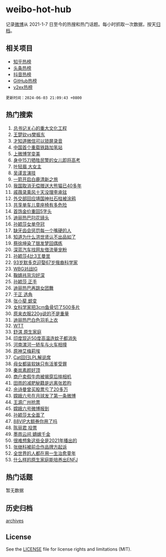 # weibo-hot-hub

记录[微博](https://www.weibo.com)从 2021-1-7 日至今的热搜和热门话题。每小时抓取一次数据，按天[归档](archives)。

## 相关项目

- [知乎热榜](https://github.com/lonnyzhang423/zhihu-hot-hub)
- [头条热榜](https://github.com/lonnyzhang423/toutiao-hot-hub)
- [抖音热榜](https://github.com/lonnyzhang423/douyin-hot-hub)
- [GitHub热榜](https://github.com/lonnyzhang423/github-hot-hub)
- [v2ex热榜](https://github.com/lonnyzhang423/v2ex-hot-hub)


`更新时间：2024-06-03 21:09:43 +0800`

## 热门搜索

1. [总书记关心的重大文化工程](https://m.weibo.cn/search?containerid=100103type%3D1%26t%3D10%26q%3D%23%E6%80%BB%E4%B9%A6%E8%AE%B0%E5%85%B3%E5%BF%83%E7%9A%84%E9%87%8D%E5%A4%A7%E6%96%87%E5%8C%96%E5%B7%A5%E7%A8%8B%23&stream_entry_id=51&isnewpage=1&extparam=seat%3D1%26dgr%3D0%26filter_type%3Drealtimehot%26stream_entry_id%3D51%26c_type%3D51%26pos%3D0%26q%3D%2523%25E6%2580%25BB%25E4%25B9%25A6%25E8%25AE%25B0%25E5%2585%25B3%25E5%25BF%2583%25E7%259A%2584%25E9%2587%258D%25E5%25A4%25A7%25E6%2596%2587%25E5%258C%2596%25E5%25B7%25A5%25E7%25A8%258B%2523%26cate%3D10103%26display_time%3D1717420182%26pre_seqid%3D17174201820850740741)
1. [王楚钦vs樊振东](https://m.weibo.cn/search?containerid=100103type%3D1%26t%3D10%26q%3D%23%E7%8E%8B%E6%A5%9A%E9%92%A6vs%E6%A8%8A%E6%8C%AF%E4%B8%9C%23&stream_entry_id=31&isnewpage=1&extparam=seat%3D1%26filter_type%3Drealtimehot%26c_type%3D31%26lcate%3D5001%26cate%3D5001%26band_rank%3D1%26q%3D%2523%25E7%258E%258B%25E6%25A5%259A%25E9%2592%25A6vs%25E6%25A8%258A%25E6%258C%25AF%25E4%25B8%259C%2523%26stream_entry_id%3D31%26pos%3D0%26realpos%3D1%26dgr%3D0%26flag%3D2%26display_time%3D1717420182%26pre_seqid%3D17174201820850740741)
1. [才知道微信可以锁屏录音](https://m.weibo.cn/search?containerid=100103type%3D1%26t%3D10%26q%3D%E6%89%8D%E7%9F%A5%E9%81%93%E5%BE%AE%E4%BF%A1%E5%8F%AF%E4%BB%A5%E9%94%81%E5%B1%8F%E5%BD%95%E9%9F%B3&stream_entry_id=31&isnewpage=1&extparam=seat%3D1%26filter_type%3Drealtimehot%26c_type%3D31%26lcate%3D5001%26cate%3D5001%26band_rank%3D2%26q%3D%25E6%2589%258D%25E7%259F%25A5%25E9%2581%2593%25E5%25BE%25AE%25E4%25BF%25A1%25E5%258F%25AF%25E4%25BB%25A5%25E9%2594%2581%25E5%25B1%258F%25E5%25BD%2595%25E9%259F%25B3%26stream_entry_id%3D31%26pos%3D1%26realpos%3D2%26dgr%3D0%26flag%3D2%26display_time%3D1717420182%26pre_seqid%3D17174201820850740741)
1. [中国首个重载铁路加氢站](https://m.weibo.cn/search?containerid=100103type%3D1%26t%3D10%26q%3D%23%E4%B8%AD%E5%9B%BD%E9%A6%96%E4%B8%AA%E9%87%8D%E8%BD%BD%E9%93%81%E8%B7%AF%E5%8A%A0%E6%B0%A2%E7%AB%99%23&stream_entry_id=31&isnewpage=1&extparam=seat%3D1%26filter_type%3Drealtimehot%26c_type%3D31%26lcate%3D5001%26cate%3D5001%26band_rank%3D3%26q%3D%2523%25E4%25B8%25AD%25E5%259B%25BD%25E9%25A6%2596%25E4%25B8%25AA%25E9%2587%258D%25E8%25BD%25BD%25E9%2593%2581%25E8%25B7%25AF%25E5%258A%25A0%25E6%25B0%25A2%25E7%25AB%2599%2523%26stream_entry_id%3D31%26pos%3D2%26realpos%3D3%26dgr%3D0%26flag%3D0%26display_time%3D1717420182%26pre_seqid%3D17174201820850740741)
1. [上微博学变美](https://m.weibo.cn/search?containerid=100103type%3D1%26t%3D10%26q%3D%23%E4%B8%8A%E5%BE%AE%E5%8D%9A%E5%AD%A6%E5%8F%98%E7%BE%8E%23&stream_entry_id=31&isnewpage=1&extparam=seat%3D1%26is_ad_pos%3D1%26c_type%3D31%26lcate%3D5001%26cate%3D5001%26dgr%3D0%26q%3D%2523%25E4%25B8%258A%25E5%25BE%25AE%25E5%258D%259A%25E5%25AD%25A6%25E5%258F%2598%25E7%25BE%258E%2523%26stream_entry_id%3D31%26pos%3D3%26adid%3D240456%26filter_type%3Drealtimehot%26band_rank%3D4%26display_time%3D1717420182%26pre_seqid%3D17174201820850740741)
1. [身中15刀牺牲民警的女儿即将高考](https://m.weibo.cn/search?containerid=100103type%3D1%26t%3D10%26q%3D%23%E8%BA%AB%E4%B8%AD15%E5%88%80%E7%89%BA%E7%89%B2%E6%B0%91%E8%AD%A6%E7%9A%84%E5%A5%B3%E5%84%BF%E5%8D%B3%E5%B0%86%E9%AB%98%E8%80%83%23&stream_entry_id=31&isnewpage=1&extparam=seat%3D1%26filter_type%3Drealtimehot%26c_type%3D31%26lcate%3D5001%26cate%3D5001%26band_rank%3D4%26q%3D%2523%25E8%25BA%25AB%25E4%25B8%25AD15%25E5%2588%2580%25E7%2589%25BA%25E7%2589%25B2%25E6%25B0%2591%25E8%25AD%25A6%25E7%259A%2584%25E5%25A5%25B3%25E5%2584%25BF%25E5%258D%25B3%25E5%25B0%2586%25E9%25AB%2598%25E8%2580%2583%2523%26stream_entry_id%3D31%26pos%3D4%26realpos%3D4%26dgr%3D0%26flag%3D1%26display_time%3D1717420182%26pre_seqid%3D17174201820850740741)
1. [叶轻眉 大女主](https://m.weibo.cn/search?containerid=100103type%3D1%26t%3D10%26q%3D%E5%8F%B6%E8%BD%BB%E7%9C%89+%E5%A4%A7%E5%A5%B3%E4%B8%BB&stream_entry_id=31&isnewpage=1&extparam=seat%3D1%26filter_type%3Drealtimehot%26c_type%3D31%26lcate%3D5001%26cate%3D5001%26band_rank%3D5%26q%3D%25E5%258F%25B6%25E8%25BD%25BB%25E7%259C%2589%2520%25E5%25A4%25A7%25E5%25A5%25B3%25E4%25B8%25BB%26stream_entry_id%3D31%26pos%3D5%26realpos%3D5%26dgr%3D0%26flag%3D1%26display_time%3D1717420182%26pre_seqid%3D17174201820850740741)
1. [吴谨言演技](https://m.weibo.cn/search?containerid=100103type%3D1%26t%3D10%26q%3D%E5%90%B4%E8%B0%A8%E8%A8%80%E6%BC%94%E6%8A%80&stream_entry_id=31&isnewpage=1&extparam=seat%3D1%26filter_type%3Drealtimehot%26c_type%3D31%26lcate%3D5001%26cate%3D5001%26band_rank%3D6%26q%3D%25E5%2590%25B4%25E8%25B0%25A8%25E8%25A8%2580%25E6%25BC%2594%25E6%258A%2580%26stream_entry_id%3D31%26pos%3D6%26realpos%3D6%26dgr%3D0%26flag%3D1%26display_time%3D1717420182%26pre_seqid%3D17174201820850740741)
1. [一箭开启白鹿清新之旅](https://m.weibo.cn/search?containerid=100103type%3D1%26t%3D10%26q%3D%23%E4%B8%80%E7%AE%AD%E5%BC%80%E5%90%AF%E7%99%BD%E9%B9%BF%E6%B8%85%E6%96%B0%E4%B9%8B%E6%97%85%23&stream_entry_id=31&isnewpage=1&extparam=seat%3D1%26is_ad_pos%3D1%26c_type%3D31%26lcate%3D5001%26cate%3D5001%26band_rank%3D7%26dgr%3D0%26q%3D%2523%25E4%25B8%2580%25E7%25AE%25AD%25E5%25BC%2580%25E5%2590%25AF%25E7%2599%25BD%25E9%25B9%25BF%25E6%25B8%2585%25E6%2596%25B0%25E4%25B9%258B%25E6%2597%2585%2523%26stream_entry_id%3D31%26pos%3D7%26adid%3D240507%26filter_type%3Drealtimehot%26topic_ad%3D1%26display_time%3D1717420182%26pre_seqid%3D17174201820850740741)
1. [我国取消无偿赠送大熊猫已40多年](https://m.weibo.cn/search?containerid=100103type%3D1%26t%3D10%26q%3D%23%E6%88%91%E5%9B%BD%E5%8F%96%E6%B6%88%E6%97%A0%E5%81%BF%E8%B5%A0%E9%80%81%E5%A4%A7%E7%86%8A%E7%8C%AB%E5%B7%B240%E5%A4%9A%E5%B9%B4%23&stream_entry_id=31&isnewpage=1&extparam=seat%3D1%26filter_type%3Drealtimehot%26c_type%3D31%26lcate%3D5001%26cate%3D5001%26band_rank%3D7%26q%3D%2523%25E6%2588%2591%25E5%259B%25BD%25E5%258F%2596%25E6%25B6%2588%25E6%2597%25A0%25E5%2581%25BF%25E8%25B5%25A0%25E9%2580%2581%25E5%25A4%25A7%25E7%2586%258A%25E7%258C%25AB%25E5%25B7%25B240%25E5%25A4%259A%25E5%25B9%25B4%2523%26stream_entry_id%3D31%26pos%3D8%26realpos%3D7%26dgr%3D0%26flag%3D2%26display_time%3D1717420182%26pre_seqid%3D17174201820850740741)
1. [戚薇录乘风十天没理李承铉](https://m.weibo.cn/search?containerid=100103type%3D1%26t%3D10%26q%3D%23%E6%88%9A%E8%96%87%E5%BD%95%E4%B9%98%E9%A3%8E%E5%8D%81%E5%A4%A9%E6%B2%A1%E7%90%86%E6%9D%8E%E6%89%BF%E9%93%89%23&stream_entry_id=31&isnewpage=1&extparam=seat%3D1%26filter_type%3Drealtimehot%26c_type%3D31%26lcate%3D5001%26cate%3D5001%26band_rank%3D8%26q%3D%2523%25E6%2588%259A%25E8%2596%2587%25E5%25BD%2595%25E4%25B9%2598%25E9%25A3%258E%25E5%258D%2581%25E5%25A4%25A9%25E6%25B2%25A1%25E7%2590%2586%25E6%259D%258E%25E6%2589%25BF%25E9%2593%2589%2523%26stream_entry_id%3D31%26pos%3D9%26realpos%3D8%26dgr%3D0%26flag%3D0%26display_time%3D1717420182%26pre_seqid%3D17174201820850740741)
1. [外交部回应靖国神社石柱被涂鸦](https://m.weibo.cn/search?containerid=100103type%3D1%26t%3D10%26q%3D%23%E5%A4%96%E4%BA%A4%E9%83%A8%E5%9B%9E%E5%BA%94%E9%9D%96%E5%9B%BD%E7%A5%9E%E7%A4%BE%E7%9F%B3%E6%9F%B1%E8%A2%AB%E6%B6%82%E9%B8%A6%23&stream_entry_id=31&isnewpage=1&extparam=seat%3D1%26filter_type%3Drealtimehot%26c_type%3D31%26lcate%3D5001%26cate%3D5001%26band_rank%3D9%26q%3D%2523%25E5%25A4%2596%25E4%25BA%25A4%25E9%2583%25A8%25E5%259B%259E%25E5%25BA%2594%25E9%259D%2596%25E5%259B%25BD%25E7%25A5%259E%25E7%25A4%25BE%25E7%259F%25B3%25E6%259F%25B1%25E8%25A2%25AB%25E6%25B6%2582%25E9%25B8%25A6%2523%26stream_entry_id%3D31%26pos%3D10%26realpos%3D9%26dgr%3D0%26flag%3D0%26display_time%3D1717420182%26pre_seqid%3D17174201820850740741)
1. [共享单车儿童座椅有多危险](https://m.weibo.cn/search?containerid=100103type%3D1%26t%3D10%26q%3D%23%E5%85%B1%E4%BA%AB%E5%8D%95%E8%BD%A6%E5%84%BF%E7%AB%A5%E5%BA%A7%E6%A4%85%E6%9C%89%E5%A4%9A%E5%8D%B1%E9%99%A9%23&stream_entry_id=31&isnewpage=1&extparam=seat%3D1%26filter_type%3Drealtimehot%26c_type%3D31%26lcate%3D5001%26cate%3D5001%26band_rank%3D10%26q%3D%2523%25E5%2585%25B1%25E4%25BA%25AB%25E5%258D%2595%25E8%25BD%25A6%25E5%2584%25BF%25E7%25AB%25A5%25E5%25BA%25A7%25E6%25A4%2585%25E6%259C%2589%25E5%25A4%259A%25E5%258D%25B1%25E9%2599%25A9%2523%26stream_entry_id%3D31%26pos%3D11%26realpos%3D10%26dgr%3D0%26flag%3D1%26display_time%3D1717420182%26pre_seqid%3D17174201820850740741)
1. [首饰金价重回5字头](https://m.weibo.cn/search?containerid=100103type%3D1%26t%3D10%26q%3D%23%E9%A6%96%E9%A5%B0%E9%87%91%E4%BB%B7%E9%87%8D%E5%9B%9E5%E5%AD%97%E5%A4%B4%23&stream_entry_id=31&isnewpage=1&extparam=seat%3D1%26filter_type%3Drealtimehot%26c_type%3D31%26lcate%3D5001%26cate%3D5001%26band_rank%3D11%26q%3D%2523%25E9%25A6%2596%25E9%25A5%25B0%25E9%2587%2591%25E4%25BB%25B7%25E9%2587%258D%25E5%259B%259E5%25E5%25AD%2597%25E5%25A4%25B4%2523%26stream_entry_id%3D31%26pos%3D12%26realpos%3D11%26dgr%3D0%26flag%3D1%26display_time%3D1717420182%26pre_seqid%3D17174201820850740741)
1. [迪丽热巴叼花镜头](https://m.weibo.cn/search?containerid=100103type%3D1%26t%3D10%26q%3D%23%E8%BF%AA%E4%B8%BD%E7%83%AD%E5%B7%B4%E5%8F%BC%E8%8A%B1%E9%95%9C%E5%A4%B4%23&stream_entry_id=31&isnewpage=1&extparam=seat%3D1%26filter_type%3Drealtimehot%26c_type%3D31%26lcate%3D5001%26cate%3D5001%26band_rank%3D12%26q%3D%2523%25E8%25BF%25AA%25E4%25B8%25BD%25E7%2583%25AD%25E5%25B7%25B4%25E5%258F%25BC%25E8%258A%25B1%25E9%2595%259C%25E5%25A4%25B4%2523%26stream_entry_id%3D31%26pos%3D13%26realpos%3D12%26dgr%3D0%26flag%3D1%26display_time%3D1717420182%26pre_seqid%3D17174201820850740741)
1. [孙颖莎女单夺冠](https://m.weibo.cn/search?containerid=100103type%3D1%26t%3D10%26q%3D%23%E5%AD%99%E9%A2%96%E8%8E%8E%E5%A5%B3%E5%8D%95%E5%A4%BA%E5%86%A0%23&stream_entry_id=31&isnewpage=1&extparam=seat%3D1%26filter_type%3Drealtimehot%26c_type%3D31%26lcate%3D5001%26cate%3D5001%26band_rank%3D13%26q%3D%2523%25E5%25AD%2599%25E9%25A2%2596%25E8%258E%258E%25E5%25A5%25B3%25E5%258D%2595%25E5%25A4%25BA%25E5%2586%25A0%2523%26stream_entry_id%3D31%26pos%3D14%26realpos%3D13%26dgr%3D0%26flag%3D1%26display_time%3D1717420182%26pre_seqid%3D17174201820850740741)
1. [缺牙齿会惩罚每一个嘴硬的人](https://m.weibo.cn/search?containerid=100103type%3D1%26t%3D10%26q%3D%E7%BC%BA%E7%89%99%E9%BD%BF%E4%BC%9A%E6%83%A9%E7%BD%9A%E6%AF%8F%E4%B8%80%E4%B8%AA%E5%98%B4%E7%A1%AC%E7%9A%84%E4%BA%BA&stream_entry_id=31&isnewpage=1&extparam=seat%3D1%26filter_type%3Drealtimehot%26c_type%3D31%26lcate%3D5001%26cate%3D5001%26band_rank%3D14%26q%3D%25E7%25BC%25BA%25E7%2589%2599%25E9%25BD%25BF%25E4%25BC%259A%25E6%2583%25A9%25E7%25BD%259A%25E6%25AF%258F%25E4%25B8%2580%25E4%25B8%25AA%25E5%2598%25B4%25E7%25A1%25AC%25E7%259A%2584%25E4%25BA%25BA%26stream_entry_id%3D31%26pos%3D15%26realpos%3D14%26dgr%3D0%26flag%3D1%26display_time%3D1717420182%26pre_seqid%3D17174201820850740741)
1. [知道为什么洪世贤认不出品如了](https://m.weibo.cn/search?containerid=100103type%3D1%26t%3D10%26q%3D%23%E7%9F%A5%E9%81%93%E4%B8%BA%E4%BB%80%E4%B9%88%E6%B4%AA%E4%B8%96%E8%B4%A4%E8%AE%A4%E4%B8%8D%E5%87%BA%E5%93%81%E5%A6%82%E4%BA%86%23&stream_entry_id=31&isnewpage=1&extparam=seat%3D1%26filter_type%3Drealtimehot%26c_type%3D31%26lcate%3D5001%26cate%3D5001%26band_rank%3D15%26q%3D%2523%25E7%259F%25A5%25E9%2581%2593%25E4%25B8%25BA%25E4%25BB%2580%25E4%25B9%2588%25E6%25B4%25AA%25E4%25B8%2596%25E8%25B4%25A4%25E8%25AE%25A4%25E4%25B8%258D%25E5%2587%25BA%25E5%2593%2581%25E5%25A6%2582%25E4%25BA%2586%2523%26stream_entry_id%3D31%26pos%3D16%26realpos%3D15%26dgr%3D0%26flag%3D0%26display_time%3D1717420182%26pre_seqid%3D17174201820850740741)
1. [蔡徐坤染了银发梦回偶练](https://m.weibo.cn/search?containerid=100103type%3D1%26t%3D10%26q%3D%23%E8%94%A1%E5%BE%90%E5%9D%A4%E6%9F%93%E4%BA%86%E9%93%B6%E5%8F%91%E6%A2%A6%E5%9B%9E%E5%81%B6%E7%BB%83%23&stream_entry_id=31&isnewpage=1&extparam=seat%3D1%26filter_type%3Drealtimehot%26c_type%3D31%26lcate%3D5001%26cate%3D5001%26band_rank%3D16%26q%3D%2523%25E8%2594%25A1%25E5%25BE%2590%25E5%259D%25A4%25E6%259F%2593%25E4%25BA%2586%25E9%2593%25B6%25E5%258F%2591%25E6%25A2%25A6%25E5%259B%259E%25E5%2581%25B6%25E7%25BB%2583%2523%26stream_entry_id%3D31%26pos%3D17%26realpos%3D16%26dgr%3D0%26flag%3D0%26display_time%3D1717420182%26pre_seqid%3D17174201820850740741)
1. [深蓝汽车找网友借流量宠粉](https://m.weibo.cn/search?containerid=100103type%3D1%26t%3D10%26q%3D%23%E6%B7%B1%E8%93%9D%E6%B1%BD%E8%BD%A6%E6%89%BE%E7%BD%91%E5%8F%8B%E5%80%9F%E6%B5%81%E9%87%8F%E5%AE%A0%E7%B2%89%23&stream_entry_id=31&isnewpage=1&extparam=seat%3D1%26filter_type%3Drealtimehot%26c_type%3D31%26lcate%3D5001%26cate%3D5001%26band_rank%3D17%26realpos%3D17%26q%3D%2523%25E6%25B7%25B1%25E8%2593%259D%25E6%25B1%25BD%25E8%25BD%25A6%25E6%2589%25BE%25E7%25BD%2591%25E5%258F%258B%25E5%2580%259F%25E6%25B5%2581%25E9%2587%258F%25E5%25AE%25A0%25E7%25B2%2589%2523%26stream_entry_id%3D31%26pos%3D18%26adid%3D240454%26dgr%3D0%26flag%3D0%26display_time%3D1717420182%26pre_seqid%3D17174201820850740741)
1. [孙颖莎4比3王曼昱](https://m.weibo.cn/search?containerid=100103type%3D1%26t%3D10%26q%3D%23%E5%AD%99%E9%A2%96%E8%8E%8E4%E6%AF%943%E7%8E%8B%E6%9B%BC%E6%98%B1%23&stream_entry_id=31&isnewpage=1&extparam=seat%3D1%26filter_type%3Drealtimehot%26c_type%3D31%26lcate%3D5001%26cate%3D5001%26band_rank%3D18%26q%3D%2523%25E5%25AD%2599%25E9%25A2%2596%25E8%258E%258E4%25E6%25AF%25943%25E7%258E%258B%25E6%259B%25BC%25E6%2598%25B1%2523%26stream_entry_id%3D31%26pos%3D19%26realpos%3D18%26dgr%3D0%26flag%3D1%26display_time%3D1717420182%26pre_seqid%3D17174201820850740741)
1. [93岁默多克迎娶67岁俄裔科学家](https://m.weibo.cn/search?containerid=100103type%3D1%26t%3D10%26q%3D%2393%E5%B2%81%E9%BB%98%E5%A4%9A%E5%85%8B%E8%BF%8E%E5%A8%B667%E5%B2%81%E4%BF%84%E8%A3%94%E7%A7%91%E5%AD%A6%E5%AE%B6%23&stream_entry_id=31&isnewpage=1&extparam=seat%3D1%26filter_type%3Drealtimehot%26c_type%3D31%26lcate%3D5001%26cate%3D5001%26band_rank%3D19%26q%3D%252393%25E5%25B2%2581%25E9%25BB%2598%25E5%25A4%259A%25E5%2585%258B%25E8%25BF%258E%25E5%25A8%25B667%25E5%25B2%2581%25E4%25BF%2584%25E8%25A3%2594%25E7%25A7%2591%25E5%25AD%25A6%25E5%25AE%25B6%2523%26stream_entry_id%3D31%26pos%3D20%26realpos%3D19%26dgr%3D0%26flag%3D1%26display_time%3D1717420182%26pre_seqid%3D17174201820850740741)
1. [WBG对战IG](https://m.weibo.cn/search?containerid=100103type%3D1%26t%3D10%26q%3D%23WBG%E5%AF%B9%E6%88%98IG%23&stream_entry_id=31&isnewpage=1&extparam=seat%3D1%26filter_type%3Drealtimehot%26c_type%3D31%26lcate%3D5001%26cate%3D5001%26band_rank%3D20%26q%3D%2523WBG%25E5%25AF%25B9%25E6%2588%2598IG%2523%26stream_entry_id%3D31%26pos%3D21%26realpos%3D20%26dgr%3D0%26flag%3D1%26display_time%3D1717420182%26pre_seqid%3D17174201820850740741)
1. [鞠婧祎背沟好深](https://m.weibo.cn/search?containerid=100103type%3D1%26t%3D10%26q%3D%23%E9%9E%A0%E5%A9%A7%E7%A5%8E%E8%83%8C%E6%B2%9F%E5%A5%BD%E6%B7%B1%23&stream_entry_id=31&isnewpage=1&extparam=seat%3D1%26filter_type%3Drealtimehot%26c_type%3D31%26lcate%3D5001%26cate%3D5001%26band_rank%3D21%26q%3D%2523%25E9%259E%25A0%25E5%25A9%25A7%25E7%25A5%258E%25E8%2583%258C%25E6%25B2%259F%25E5%25A5%25BD%25E6%25B7%25B1%2523%26stream_entry_id%3D31%26pos%3D22%26realpos%3D21%26dgr%3D0%26flag%3D0%26display_time%3D1717420182%26pre_seqid%3D17174201820850740741)
1. [孙颖莎 正手](https://m.weibo.cn/search?containerid=100103type%3D1%26t%3D10%26q%3D%E5%AD%99%E9%A2%96%E8%8E%8E+%E6%AD%A3%E6%89%8B&stream_entry_id=31&isnewpage=1&extparam=seat%3D1%26filter_type%3Drealtimehot%26c_type%3D31%26lcate%3D5001%26cate%3D5001%26band_rank%3D22%26q%3D%25E5%25AD%2599%25E9%25A2%2596%25E8%258E%258E%2520%25E6%25AD%25A3%25E6%2589%258B%26stream_entry_id%3D31%26pos%3D23%26realpos%3D22%26dgr%3D0%26flag%3D1%26display_time%3D1717420182%26pre_seqid%3D17174201820850740741)
1. [迪丽热巴再跳女团舞](https://m.weibo.cn/search?containerid=100103type%3D1%26t%3D10%26q%3D%23%E8%BF%AA%E4%B8%BD%E7%83%AD%E5%B7%B4%E5%86%8D%E8%B7%B3%E5%A5%B3%E5%9B%A2%E8%88%9E%23&stream_entry_id=31&isnewpage=1&extparam=seat%3D1%26filter_type%3Drealtimehot%26c_type%3D31%26lcate%3D5001%26cate%3D5001%26band_rank%3D23%26q%3D%2523%25E8%25BF%25AA%25E4%25B8%25BD%25E7%2583%25AD%25E5%25B7%25B4%25E5%2586%258D%25E8%25B7%25B3%25E5%25A5%25B3%25E5%259B%25A2%25E8%2588%259E%2523%26stream_entry_id%3D31%26pos%3D24%26realpos%3D23%26dgr%3D0%26flag%3D1%26display_time%3D1717420182%26pre_seqid%3D17174201820850740741)
1. [于正 选角](https://m.weibo.cn/search?containerid=100103type%3D1%26t%3D10%26q%3D%E4%BA%8E%E6%AD%A3+%E9%80%89%E8%A7%92&stream_entry_id=31&isnewpage=1&extparam=seat%3D1%26filter_type%3Drealtimehot%26c_type%3D31%26lcate%3D5001%26cate%3D5001%26band_rank%3D24%26q%3D%25E4%25BA%258E%25E6%25AD%25A3%2520%25E9%2580%2589%25E8%25A7%2592%26stream_entry_id%3D31%26pos%3D25%26realpos%3D24%26dgr%3D0%26flag%3D0%26display_time%3D1717420182%26pre_seqid%3D17174201820850740741)
1. [张小斐 蜕变](https://m.weibo.cn/search?containerid=100103type%3D1%26t%3D10%26q%3D%E5%BC%A0%E5%B0%8F%E6%96%90+%E8%9C%95%E5%8F%98&stream_entry_id=31&isnewpage=1&extparam=seat%3D1%26filter_type%3Drealtimehot%26c_type%3D31%26lcate%3D5001%26cate%3D5001%26band_rank%3D25%26q%3D%25E5%25BC%25A0%25E5%25B0%258F%25E6%2596%2590%2520%25E8%259C%2595%25E5%258F%2598%26stream_entry_id%3D31%26pos%3D26%26realpos%3D25%26dgr%3D0%26flag%3D1%26display_time%3D1717420182%26pre_seqid%3D17174201820850740741)
1. [女科学家把3cm鱼骨切了500多片](https://m.weibo.cn/search?containerid=100103type%3D1%26t%3D10%26q%3D%23%E5%A5%B3%E7%A7%91%E5%AD%A6%E5%AE%B6%E6%8A%8A3cm%E9%B1%BC%E9%AA%A8%E5%88%87%E4%BA%86500%E5%A4%9A%E7%89%87%23&stream_entry_id=31&isnewpage=1&extparam=seat%3D1%26filter_type%3Drealtimehot%26c_type%3D31%26lcate%3D5001%26cate%3D5001%26band_rank%3D26%26q%3D%2523%25E5%25A5%25B3%25E7%25A7%2591%25E5%25AD%25A6%25E5%25AE%25B6%25E6%258A%258A3cm%25E9%25B1%25BC%25E9%25AA%25A8%25E5%2588%2587%25E4%25BA%2586500%25E5%25A4%259A%25E7%2589%2587%2523%26stream_entry_id%3D31%26pos%3D27%26realpos%3D26%26dgr%3D0%26flag%3D0%26display_time%3D1717420182%26pre_seqid%3D17174201820850740741)
1. [原来衣服220g说的不是重量](https://m.weibo.cn/search?containerid=100103type%3D1%26t%3D10%26q%3D%23%E5%8E%9F%E6%9D%A5%E8%A1%A3%E6%9C%8D220g%E8%AF%B4%E7%9A%84%E4%B8%8D%E6%98%AF%E9%87%8D%E9%87%8F%23&stream_entry_id=31&isnewpage=1&extparam=seat%3D1%26filter_type%3Drealtimehot%26c_type%3D31%26lcate%3D5001%26cate%3D5001%26band_rank%3D27%26q%3D%2523%25E5%258E%259F%25E6%259D%25A5%25E8%25A1%25A3%25E6%259C%258D220g%25E8%25AF%25B4%25E7%259A%2584%25E4%25B8%258D%25E6%2598%25AF%25E9%2587%258D%25E9%2587%258F%2523%26stream_entry_id%3D31%26pos%3D28%26realpos%3D27%26dgr%3D0%26flag%3D0%26display_time%3D1717420182%26pre_seqid%3D17174201820850740741)
1. [迪丽热巴白色羽毛上衣](https://m.weibo.cn/search?containerid=100103type%3D1%26t%3D10%26q%3D%23%E8%BF%AA%E4%B8%BD%E7%83%AD%E5%B7%B4%E7%99%BD%E8%89%B2%E7%BE%BD%E6%AF%9B%E4%B8%8A%E8%A1%A3%23&stream_entry_id=31&isnewpage=1&extparam=seat%3D1%26filter_type%3Drealtimehot%26c_type%3D31%26lcate%3D5001%26cate%3D5001%26band_rank%3D28%26q%3D%2523%25E8%25BF%25AA%25E4%25B8%25BD%25E7%2583%25AD%25E5%25B7%25B4%25E7%2599%25BD%25E8%2589%25B2%25E7%25BE%25BD%25E6%25AF%259B%25E4%25B8%258A%25E8%25A1%25A3%2523%26stream_entry_id%3D31%26pos%3D29%26realpos%3D28%26dgr%3D0%26flag%3D1%26display_time%3D1717420182%26pre_seqid%3D17174201820850740741)
1. [WTT](https://m.weibo.cn/search?containerid=100103type%3D1%26t%3D10%26q%3DWTT&stream_entry_id=31&isnewpage=1&extparam=seat%3D1%26filter_type%3Drealtimehot%26c_type%3D31%26lcate%3D5001%26cate%3D5001%26band_rank%3D29%26q%3DWTT%26stream_entry_id%3D31%26pos%3D30%26realpos%3D29%26dgr%3D0%26flag%3D1%26display_time%3D1717420182%26pre_seqid%3D17174201820850740741)
1. [舒淇 原生家庭](https://m.weibo.cn/search?containerid=100103type%3D1%26t%3D10%26q%3D%E8%88%92%E6%B7%87+%E5%8E%9F%E7%94%9F%E5%AE%B6%E5%BA%AD&stream_entry_id=31&isnewpage=1&extparam=seat%3D1%26filter_type%3Drealtimehot%26c_type%3D31%26lcate%3D5001%26cate%3D5001%26band_rank%3D30%26q%3D%25E8%2588%2592%25E6%25B7%2587%2520%25E5%258E%259F%25E7%2594%259F%25E5%25AE%25B6%25E5%25BA%25AD%26stream_entry_id%3D31%26pos%3D31%26realpos%3D30%26dgr%3D0%26flag%3D1%26display_time%3D1717420182%26pre_seqid%3D17174201820850740741)
1. [印度现近50度高温连蚊子都消失](https://m.weibo.cn/search?containerid=100103type%3D1%26t%3D10%26q%3D%23%E5%8D%B0%E5%BA%A6%E7%8E%B0%E8%BF%9150%E5%BA%A6%E9%AB%98%E6%B8%A9%E8%BF%9E%E8%9A%8A%E5%AD%90%E9%83%BD%E6%B6%88%E5%A4%B1%23&stream_entry_id=31&isnewpage=1&extparam=seat%3D1%26filter_type%3Drealtimehot%26c_type%3D31%26lcate%3D5001%26cate%3D5001%26band_rank%3D31%26q%3D%2523%25E5%258D%25B0%25E5%25BA%25A6%25E7%258E%25B0%25E8%25BF%259150%25E5%25BA%25A6%25E9%25AB%2598%25E6%25B8%25A9%25E8%25BF%259E%25E8%259A%258A%25E5%25AD%2590%25E9%2583%25BD%25E6%25B6%2588%25E5%25A4%25B1%2523%26stream_entry_id%3D31%26pos%3D32%26realpos%3D31%26dgr%3D0%26flag%3D0%26display_time%3D1717420182%26pre_seqid%3D17174201820850740741)
1. [河南漯河一轿车与火车相撞](https://m.weibo.cn/search?containerid=100103type%3D1%26t%3D10%26q%3D%23%E6%B2%B3%E5%8D%97%E6%BC%AF%E6%B2%B3%E4%B8%80%E8%BD%BF%E8%BD%A6%E4%B8%8E%E7%81%AB%E8%BD%A6%E7%9B%B8%E6%92%9E%23&stream_entry_id=31&isnewpage=1&extparam=seat%3D1%26filter_type%3Drealtimehot%26c_type%3D31%26lcate%3D5001%26cate%3D5001%26band_rank%3D32%26q%3D%2523%25E6%25B2%25B3%25E5%258D%2597%25E6%25BC%25AF%25E6%25B2%25B3%25E4%25B8%2580%25E8%25BD%25BF%25E8%25BD%25A6%25E4%25B8%258E%25E7%2581%25AB%25E8%25BD%25A6%25E7%259B%25B8%25E6%2592%259E%2523%26stream_entry_id%3D31%26pos%3D33%26realpos%3D32%26dgr%3D0%26flag%3D1%26display_time%3D1717420182%26pre_seqid%3D17174201820850740741)
1. [原神艾梅莉埃](https://m.weibo.cn/search?containerid=100103type%3D1%26t%3D10%26q%3D%23%E5%8E%9F%E7%A5%9E%E8%89%BE%E6%A2%85%E8%8E%89%E5%9F%83%23&stream_entry_id=31&isnewpage=1&extparam=seat%3D1%26filter_type%3Drealtimehot%26c_type%3D31%26lcate%3D5001%26cate%3D5001%26band_rank%3D33%26q%3D%2523%25E5%258E%259F%25E7%25A5%259E%25E8%2589%25BE%25E6%25A2%2585%25E8%258E%2589%25E5%259F%2583%2523%26stream_entry_id%3D31%26pos%3D34%26realpos%3D33%26dgr%3D0%26flag%3D0%26display_time%3D1717420182%26pre_seqid%3D17174201820850740741)
1. [Cat回归LPL解说席](https://m.weibo.cn/search?containerid=100103type%3D1%26t%3D10%26q%3D%23Cat%E5%9B%9E%E5%BD%92LPL%E8%A7%A3%E8%AF%B4%E5%B8%AD%23&stream_entry_id=31&isnewpage=1&extparam=seat%3D1%26filter_type%3Drealtimehot%26c_type%3D31%26lcate%3D5001%26cate%3D5001%26band_rank%3D34%26q%3D%2523Cat%25E5%259B%259E%25E5%25BD%2592LPL%25E8%25A7%25A3%25E8%25AF%25B4%25E5%25B8%25AD%2523%26stream_entry_id%3D31%26pos%3D35%26realpos%3D34%26dgr%3D0%26flag%3D1%26display_time%3D1717420182%26pre_seqid%3D17174201820850740741)
1. [母女都装软妹只有活爹受罪](https://m.weibo.cn/search?containerid=100103type%3D1%26t%3D10%26q%3D%23%E6%AF%8D%E5%A5%B3%E9%83%BD%E8%A3%85%E8%BD%AF%E5%A6%B9%E5%8F%AA%E6%9C%89%E6%B4%BB%E7%88%B9%E5%8F%97%E7%BD%AA%23&stream_entry_id=31&isnewpage=1&extparam=seat%3D1%26filter_type%3Drealtimehot%26c_type%3D31%26lcate%3D5001%26cate%3D5001%26band_rank%3D35%26q%3D%2523%25E6%25AF%258D%25E5%25A5%25B3%25E9%2583%25BD%25E8%25A3%2585%25E8%25BD%25AF%25E5%25A6%25B9%25E5%258F%25AA%25E6%259C%2589%25E6%25B4%25BB%25E7%2588%25B9%25E5%258F%2597%25E7%25BD%25AA%2523%26stream_entry_id%3D31%26pos%3D36%26realpos%3D35%26dgr%3D0%26flag%3D0%26display_time%3D1717420182%26pre_seqid%3D17174201820850740741)
1. [秦岚素颜好顶](https://m.weibo.cn/search?containerid=100103type%3D1%26t%3D10%26q%3D%23%E7%A7%A6%E5%B2%9A%E7%B4%A0%E9%A2%9C%E5%A5%BD%E9%A1%B6%23&stream_entry_id=31&isnewpage=1&extparam=seat%3D1%26filter_type%3Drealtimehot%26c_type%3D31%26lcate%3D5001%26cate%3D5001%26band_rank%3D36%26q%3D%2523%25E7%25A7%25A6%25E5%25B2%259A%25E7%25B4%25A0%25E9%25A2%259C%25E5%25A5%25BD%25E9%25A1%25B6%2523%26stream_entry_id%3D31%26pos%3D37%26realpos%3D36%26dgr%3D0%26flag%3D0%26display_time%3D1717420182%26pre_seqid%3D17174201820850740741)
1. [商户卖假牛肉被揭穿后摔相机](https://m.weibo.cn/search?containerid=100103type%3D1%26t%3D10%26q%3D%23%E5%95%86%E6%88%B7%E5%8D%96%E5%81%87%E7%89%9B%E8%82%89%E8%A2%AB%E6%8F%AD%E7%A9%BF%E5%90%8E%E6%91%94%E7%9B%B8%E6%9C%BA%23&stream_entry_id=31&isnewpage=1&extparam=seat%3D1%26filter_type%3Drealtimehot%26c_type%3D31%26lcate%3D5001%26cate%3D5001%26band_rank%3D37%26q%3D%2523%25E5%2595%2586%25E6%2588%25B7%25E5%258D%2596%25E5%2581%2587%25E7%2589%259B%25E8%2582%2589%25E8%25A2%25AB%25E6%258F%25AD%25E7%25A9%25BF%25E5%2590%258E%25E6%2591%2594%25E7%259B%25B8%25E6%259C%25BA%2523%26stream_entry_id%3D31%26pos%3D38%26realpos%3D37%26dgr%3D0%26flag%3D0%26display_time%3D1717420182%26pre_seqid%3D17174201820850740741)
1. [田雨的减肥秘籍是远离张若昀](https://m.weibo.cn/search?containerid=100103type%3D1%26t%3D10%26q%3D%23%E7%94%B0%E9%9B%A8%E7%9A%84%E5%87%8F%E8%82%A5%E7%A7%98%E7%B1%8D%E6%98%AF%E8%BF%9C%E7%A6%BB%E5%BC%A0%E8%8B%A5%E6%98%80%23&stream_entry_id=31&isnewpage=1&extparam=seat%3D1%26filter_type%3Drealtimehot%26c_type%3D31%26lcate%3D5001%26cate%3D5001%26band_rank%3D38%26q%3D%2523%25E7%2594%25B0%25E9%259B%25A8%25E7%259A%2584%25E5%2587%258F%25E8%2582%25A5%25E7%25A7%2598%25E7%25B1%258D%25E6%2598%25AF%25E8%25BF%259C%25E7%25A6%25BB%25E5%25BC%25A0%25E8%258B%25A5%25E6%2598%2580%2523%26stream_entry_id%3D31%26pos%3D39%26realpos%3D38%26dgr%3D0%26flag%3D0%26display_time%3D1717420182%26pre_seqid%3D17174201820850740741)
1. [佘诗曼曾买股票亏了20多万](https://m.weibo.cn/search?containerid=100103type%3D1%26t%3D10%26q%3D%23%E4%BD%98%E8%AF%97%E6%9B%BC%E6%9B%BE%E4%B9%B0%E8%82%A1%E7%A5%A8%E4%BA%8F%E4%BA%8620%E5%A4%9A%E4%B8%87%23&stream_entry_id=31&isnewpage=1&extparam=seat%3D1%26filter_type%3Drealtimehot%26c_type%3D31%26lcate%3D5001%26cate%3D5001%26band_rank%3D39%26q%3D%2523%25E4%25BD%2598%25E8%25AF%2597%25E6%259B%25BC%25E6%259B%25BE%25E4%25B9%25B0%25E8%2582%25A1%25E7%25A5%25A8%25E4%25BA%258F%25E4%25BA%258620%25E5%25A4%259A%25E4%25B8%2587%2523%26stream_entry_id%3D31%26pos%3D40%26realpos%3D39%26dgr%3D0%26flag%3D1%26display_time%3D1717420182%26pre_seqid%3D17174201820850740741)
1. [嫦娥六号在月球发了第一条微博](https://m.weibo.cn/search?containerid=100103type%3D1%26t%3D10%26q%3D%23%E5%AB%A6%E5%A8%A5%E5%85%AD%E5%8F%B7%E5%9C%A8%E6%9C%88%E7%90%83%E5%8F%91%E4%BA%86%E7%AC%AC%E4%B8%80%E6%9D%A1%E5%BE%AE%E5%8D%9A%23&stream_entry_id=31&isnewpage=1&extparam=seat%3D1%26filter_type%3Drealtimehot%26c_type%3D31%26lcate%3D5001%26cate%3D5001%26band_rank%3D40%26q%3D%2523%25E5%25AB%25A6%25E5%25A8%25A5%25E5%2585%25AD%25E5%258F%25B7%25E5%259C%25A8%25E6%259C%2588%25E7%2590%2583%25E5%258F%2591%25E4%25BA%2586%25E7%25AC%25AC%25E4%25B8%2580%25E6%259D%25A1%25E5%25BE%25AE%25E5%258D%259A%2523%26stream_entry_id%3D31%26pos%3D41%26realpos%3D40%26dgr%3D0%26flag%3D1%26display_time%3D1717420182%26pre_seqid%3D17174201820850740741)
1. [王源广州抢票](https://m.weibo.cn/search?containerid=100103type%3D1%26t%3D10%26q%3D%E7%8E%8B%E6%BA%90%E5%B9%BF%E5%B7%9E%E6%8A%A2%E7%A5%A8&stream_entry_id=31&isnewpage=1&extparam=seat%3D1%26filter_type%3Drealtimehot%26c_type%3D31%26lcate%3D5001%26cate%3D5001%26band_rank%3D41%26q%3D%25E7%258E%258B%25E6%25BA%2590%25E5%25B9%25BF%25E5%25B7%259E%25E6%258A%25A2%25E7%25A5%25A8%26stream_entry_id%3D31%26pos%3D42%26realpos%3D41%26dgr%3D0%26flag%3D1%26display_time%3D1717420182%26pre_seqid%3D17174201820850740741)
1. [嫦娥六号微博报到](https://m.weibo.cn/search?containerid=100103type%3D1%26t%3D10%26q%3D%23%E5%AB%A6%E5%A8%A5%E5%85%AD%E5%8F%B7%E5%BE%AE%E5%8D%9A%E6%8A%A5%E5%88%B0%23&stream_entry_id=31&isnewpage=1&extparam=seat%3D1%26filter_type%3Drealtimehot%26c_type%3D31%26lcate%3D5001%26cate%3D5001%26band_rank%3D42%26q%3D%2523%25E5%25AB%25A6%25E5%25A8%25A5%25E5%2585%25AD%25E5%258F%25B7%25E5%25BE%25AE%25E5%258D%259A%25E6%258A%25A5%25E5%2588%25B0%2523%26stream_entry_id%3D31%26pos%3D43%26realpos%3D42%26dgr%3D0%26flag%3D32768%26display_time%3D1717420182%26pre_seqid%3D17174201820850740741)
1. [孙颖莎太全面了](https://m.weibo.cn/search?containerid=100103type%3D1%26t%3D10%26q%3D%23%E5%AD%99%E9%A2%96%E8%8E%8E%E5%A4%AA%E5%85%A8%E9%9D%A2%E4%BA%86%23&stream_entry_id=31&isnewpage=1&extparam=seat%3D1%26filter_type%3Drealtimehot%26c_type%3D31%26lcate%3D5001%26cate%3D5001%26band_rank%3D43%26q%3D%2523%25E5%25AD%2599%25E9%25A2%2596%25E8%258E%258E%25E5%25A4%25AA%25E5%2585%25A8%25E9%259D%25A2%25E4%25BA%2586%2523%26stream_entry_id%3D31%26pos%3D44%26realpos%3D43%26dgr%3D0%26flag%3D1%26display_time%3D1717420182%26pre_seqid%3D17174201820850740741)
1. [88VIP大额券你用了吗](https://m.weibo.cn/search?containerid=100103type%3D1%26t%3D10%26q%3D%2388VIP%E5%A4%A7%E9%A2%9D%E5%88%B8%E4%BD%A0%E7%94%A8%E4%BA%86%E5%90%97%23&stream_entry_id=31&isnewpage=1&extparam=seat%3D1%26filter_type%3Drealtimehot%26c_type%3D31%26lcate%3D5001%26cate%3D5001%26band_rank%3D44%26q%3D%252388VIP%25E5%25A4%25A7%25E9%25A2%259D%25E5%2588%25B8%25E4%25BD%25A0%25E7%2594%25A8%25E4%25BA%2586%25E5%2590%2597%2523%26stream_entry_id%3D31%26pos%3D45%26realpos%3D44%26dgr%3D0%26flag%3D0%26display_time%3D1717420182%26pre_seqid%3D17174201820850740741)
1. [陈丽君 投票](https://m.weibo.cn/search?containerid=100103type%3D1%26t%3D10%26q%3D%E9%99%88%E4%B8%BD%E5%90%9B+%E6%8A%95%E7%A5%A8&stream_entry_id=31&isnewpage=1&extparam=seat%3D1%26filter_type%3Drealtimehot%26c_type%3D31%26lcate%3D5001%26cate%3D5001%26band_rank%3D45%26q%3D%25E9%2599%2588%25E4%25B8%25BD%25E5%2590%259B%2520%25E6%258A%2595%25E7%25A5%25A8%26stream_entry_id%3D31%26pos%3D46%26realpos%3D45%26dgr%3D0%26flag%3D0%26display_time%3D1717420182%26pre_seqid%3D17174201820850740741)
1. [墨雨云间 嫡嫁千金](https://m.weibo.cn/search?containerid=100103type%3D1%26t%3D10%26q%3D%E5%A2%A8%E9%9B%A8%E4%BA%91%E9%97%B4+%E5%AB%A1%E5%AB%81%E5%8D%83%E9%87%91&stream_entry_id=31&isnewpage=1&extparam=seat%3D1%26filter_type%3Drealtimehot%26c_type%3D31%26lcate%3D5001%26cate%3D5001%26band_rank%3D46%26q%3D%25E5%25A2%25A8%25E9%259B%25A8%25E4%25BA%2591%25E9%2597%25B4%2520%25E5%25AB%25A1%25E5%25AB%2581%25E5%258D%2583%25E9%2587%2591%26stream_entry_id%3D31%26pos%3D47%26realpos%3D46%26dgr%3D0%26flag%3D0%26display_time%3D1717420182%26pre_seqid%3D17174201820850740741)
1. [很难想象这些全是2021年播出的](https://m.weibo.cn/search?containerid=100103type%3D1%26t%3D10%26q%3D%E5%BE%88%E9%9A%BE%E6%83%B3%E8%B1%A1%E8%BF%99%E4%BA%9B%E5%85%A8%E6%98%AF2021%E5%B9%B4%E6%92%AD%E5%87%BA%E7%9A%84&stream_entry_id=31&isnewpage=1&extparam=seat%3D1%26filter_type%3Drealtimehot%26c_type%3D31%26lcate%3D5001%26cate%3D5001%26band_rank%3D47%26q%3D%25E5%25BE%2588%25E9%259A%25BE%25E6%2583%25B3%25E8%25B1%25A1%25E8%25BF%2599%25E4%25BA%259B%25E5%2585%25A8%25E6%2598%25AF2021%25E5%25B9%25B4%25E6%2592%25AD%25E5%2587%25BA%25E7%259A%2584%26stream_entry_id%3D31%26pos%3D48%26realpos%3D47%26dgr%3D0%26flag%3D1%26display_time%3D1717420182%26pre_seqid%3D17174201820850740741)
1. [张继科被前合作品牌方起诉](https://m.weibo.cn/search?containerid=100103type%3D1%26t%3D10%26q%3D%23%E5%BC%A0%E7%BB%A7%E7%A7%91%E8%A2%AB%E5%89%8D%E5%90%88%E4%BD%9C%E5%93%81%E7%89%8C%E6%96%B9%E8%B5%B7%E8%AF%89%23&stream_entry_id=31&isnewpage=1&extparam=seat%3D1%26filter_type%3Drealtimehot%26c_type%3D31%26lcate%3D5001%26cate%3D5001%26band_rank%3D48%26q%3D%2523%25E5%25BC%25A0%25E7%25BB%25A7%25E7%25A7%2591%25E8%25A2%25AB%25E5%2589%258D%25E5%2590%2588%25E4%25BD%259C%25E5%2593%2581%25E7%2589%258C%25E6%2596%25B9%25E8%25B5%25B7%25E8%25AF%2589%2523%26stream_entry_id%3D31%26pos%3D49%26realpos%3D48%26dgr%3D0%26flag%3D0%26display_time%3D1717420182%26pre_seqid%3D17174201820850740741)
1. [全世界的人都在用一生治愈童年](https://m.weibo.cn/search?containerid=100103type%3D1%26t%3D10%26q%3D%E5%85%A8%E4%B8%96%E7%95%8C%E7%9A%84%E4%BA%BA%E9%83%BD%E5%9C%A8%E7%94%A8%E4%B8%80%E7%94%9F%E6%B2%BB%E6%84%88%E7%AB%A5%E5%B9%B4&stream_entry_id=31&isnewpage=1&extparam=seat%3D1%26filter_type%3Drealtimehot%26c_type%3D31%26lcate%3D5001%26cate%3D5001%26band_rank%3D49%26q%3D%25E5%2585%25A8%25E4%25B8%2596%25E7%2595%258C%25E7%259A%2584%25E4%25BA%25BA%25E9%2583%25BD%25E5%259C%25A8%25E7%2594%25A8%25E4%25B8%2580%25E7%2594%259F%25E6%25B2%25BB%25E6%2584%2588%25E7%25AB%25A5%25E5%25B9%25B4%26stream_entry_id%3D31%26pos%3D50%26realpos%3D49%26dgr%3D0%26flag%3D1%26display_time%3D1717420182%26pre_seqid%3D17174201820850740741)
1. [什么样的原生家庭能培养出ENFJ](https://m.weibo.cn/search?containerid=100103type%3D1%26t%3D10%26q%3D%23%E4%BB%80%E4%B9%88%E6%A0%B7%E7%9A%84%E5%8E%9F%E7%94%9F%E5%AE%B6%E5%BA%AD%E8%83%BD%E5%9F%B9%E5%85%BB%E5%87%BAENFJ%23&stream_entry_id=31&isnewpage=1&extparam=seat%3D1%26filter_type%3Drealtimehot%26c_type%3D31%26lcate%3D5001%26cate%3D5001%26band_rank%3D50%26q%3D%2523%25E4%25BB%2580%25E4%25B9%2588%25E6%25A0%25B7%25E7%259A%2584%25E5%258E%259F%25E7%2594%259F%25E5%25AE%25B6%25E5%25BA%25AD%25E8%2583%25BD%25E5%259F%25B9%25E5%2585%25BB%25E5%2587%25BAENFJ%2523%26stream_entry_id%3D31%26pos%3D51%26realpos%3D50%26dgr%3D0%26flag%3D1%26display_time%3D1717420182%26pre_seqid%3D17174201820850740741)

## 热门话题

暂无数据

## 历史归档

[archives](archives)

## License

See the [LICENSE](LICENSE) file for license rights and limitations (MIT).
